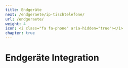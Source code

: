 ```yaml
---
title: Endgeräte
next: /endgeraete/ip-tischtelefone/
url: /endgeraete/
weight: 4
icon: <i class="fa fa-phone" aria-hidden="true"></i>
chapter: true
---
```


# Endgeräte Integration
